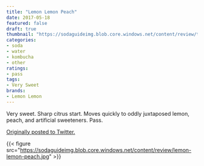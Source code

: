 ```yaml
---
title: "Lemon Lemon Peach"
date: 2017-05-18
featured: false
draft: true
thumbnail: "https://sodaguideimg.blob.core.windows.net/content/review/thumbs/lemon-lemon-peach.jpg"
categories:
- soda
- water
- kombucha
- other
ratings:
- pass
tags:
- Very Sweet
brands:
- Lemon Lemon
---
```


Very sweet. Sharp citrus start. Moves quickly to oddly juxtaposed lemon, peach, and artificial sweeteners. Pass.

[Originally posted to Twitter.](https://twitter.com/Cavorter/status/865264333739241472)

{{< figure src="https://sodaguideimg.blob.core.windows.net/content/review/lemon-lemon-peach.jpg" >}}

